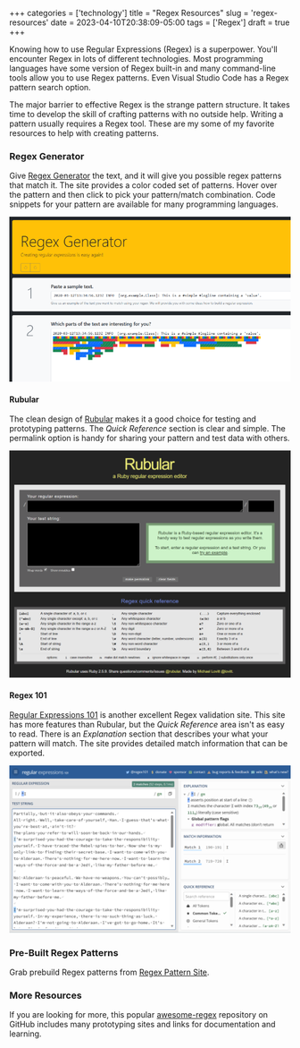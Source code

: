 +++
categories = ['technology']
title = "Regex Resources"
slug = 'regex-resources'
date = 2023-04-10T20:38:09-05:00
tags = ['Regex']
draft = true
+++

Knowing how to use Regular Expressions (Regex) is a superpower.
You'll encounter Regex in lots of different technologies.
Most programming languages have some version of Regex built-in and many command-line tools allow you to use Regex patterns.
Even Visual Studio Code has a Regex pattern search option.


The major barrier to effective Regex is the strange pattern structure.
It takes time to develop the skill of crafting patterns with no outside help.
Writing a pattern usually requires a Regex tool.
These are my some of my favorite resources to help with creating patterns.

### Regex Generator

Give [Regex Generator](https://regex-generator.olafneumann.org/) the text, and it will give you possible regex patterns that match it.
The site provides a color coded set of patterns.
Hover over the pattern and then click to pick your pattern/match combination.
Code snippets for your pattern are available for many programming languages.

![Regex Generator First Steps](./regex-generator-first-steps.png)

#### Rubular

The clean design of [Rubular](https://rubular.com/) makes it a good choice for testing and prototyping patterns.
The _Quick Reference_ section is clear and simple.
The permalink option is handy for sharing your pattern and test data with others.

![Rubular.com site](./rubular_site.png)

#### Regex 101

[Regular Expressions 101](https://regex101.com/) is another excellent Regex validation site.
This site has more features than Rubular, but the _Quick Reference_ area isn't as easy to read.
There is an _Explanation_ section that describes your what your pattern will match.
The site provides detailed match information that can be exported.

![Regex 101](./regex101_with_test_data.png)

### Pre-Built Regex Patterns

Grab prebuild Regex patterns from [Regex Pattern Site]().

### More Resources

If you are looking for more, this popular [awesome-regex](https://github.com/aloisdg/awesome-regex) repository on GitHub includes many prototyping sites and links for documentation and learning. 

